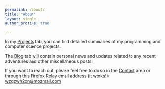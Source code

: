 ```yaml
---
permalink: /about/
title: "About"
layout: single
author_profile: true

---
```


In my [Projects](/projects/) tab, you can find detailed summaries of my programming and computer science projects.

The [Blog](/blog/) tab will contain personal news and updates related to any recent adventures and other miscellaneous posts.

If you want to reach out, please feel free to do so in the [Contact](/contact/) area or through this Firefox Relay email address (it works!): [wzqzwh2xn@mozmail.com](mailto:wzqzwh2xn@mozmail.com)


